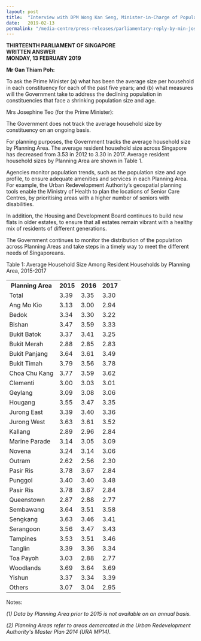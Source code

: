 ```yaml
---
layout: post
title:  "Interview with DPM Wong Kan Seng, Minister-in-Charge of Population issues"
date:   2019-02-13
permalink: "/media-centre/press-releases/parliamentary-reply-by-min-josephine-teo-on-measures-to-address-constituencies-with-declining-population-size-and-age"
---
```


**THIRTEENTH PARLIAMENT OF SINGAPORE  
WRITTEN ANSWER  
MONDAY, 13 FEBRUARY 2019**  

**Mr Gan Thiam Poh:**

To ask the Prime Minister (a) what has been the average size per household in each constituency for each of the past five years; and (b) what measures will the Government take to address the declining population in constituencies that face a shrinking population size and age.

Mrs Josephine Teo (for the Prime Minister):

The Government does not track the average household size by constituency on an ongoing basis.

For planning purposes, the Government tracks the average household size by Planning Area. The average resident household size across Singapore has decreased from 3.53 in 2012 to 3.30 in 2017. Average resident household sizes by Planning Area are shown in Table 1.

Agencies monitor population trends, such as the population size and age profile, to ensure adequate amenities and services in each Planning Area. For example, the Urban Redevelopment Authority’s geospatial planning tools enable the Ministry of Health to plan the locations of Senior Care Centres, by prioritising areas with a higher number of seniors with disabilities.

In addition, the Housing and Development Board continues to build new flats in older estates, to ensure that all estates remain vibrant with a healthy mix of residents of different generations.

The Government continues to monitor the distribution of the population across Planning Areas and take steps in a timely way to meet the different needs of Singaporeans.

Table 1: Average Household Size Among Resident Households by Planning Area, 2015-2017

<table class="table-h">  <tr>    <th>Planning Area</th>    <th>2015</th> <th>2016</th> <th>2017</th>  </tr>  <tr>    <td>Total</td>  <td>3.39</td> <td>3.35</td> <td>3.30</td>  </tr>  
<tr>    <td>Ang Mo Kio</td>    <td>3.13</td> <td>3.00</td> <td>2.94</td>  </tr>
<tr>    <td>Bedok</td>    <td>3.34</td> <td>3.30</td> <td>3.22</td>  </tr>
<tr>    <td>Bishan</td>    <td>3.47</td> <td>3.59</td> <td>3.33</td>  </tr>
<tr>    <td>Bukit Batok</td>    <td>3.37</td> <td>3.41</td> <td>3.25</td>  </tr>
<tr>    <td>Bukit Merah</td>    <td>2.88</td> <td>2.85</td> <td>2.83</td>  </tr> 
<tr>    <td>Bukit Panjang</td>    <td>3.64</td> <td>3.61</td> <td>3.49</td>  </tr> 
<tr>    <td>Bukit Timah</td>    <td>3.79</td> <td>3.56</td> <td>3.78</td>  </tr> 
<tr>    <td>Choa Chu Kang</td>    <td>3.77</td> <td>3.59</td> <td>3.62</td>  </tr>
<tr>    <td>Clementi</td>    <td>3.00</td> <td>3.03</td> <td>3.01</td>  </tr>
<tr>    <td>Geylang</td>    <td>3.09</td> <td>3.08</td> <td>3.06</td>  </tr>  
<tr>    <td>Hougang</td>    <td>3.55</td> <td>3.47</td> <td>3.35</td>  </tr>  
<tr>    <td>Jurong East</td>    <td>3.39</td> <td>3.40</td> <td>3.36</td>  </tr> 
<tr>    <td>Jurong West</td>    <td>3.63</td> <td>3.61</td> <td>3.52</td>  </tr>
<tr>    <td>Kallang</td>    <td>2.89</td> <td>2.96</td> <td>2.84</td>  </tr>
<tr>    <td>Marine Parade</td>    <td>3.14</td> <td>3.05</td> <td>3.09</td>  </tr>
<tr>    <td>Novena</td>    <td>3.24</td> <td>3.14</td> <td>3.06</td>  </tr>
<tr>    <td>Outram</td>    <td>2.62</td> <td>2.56</td> <td>2.30</td>  </tr>
<tr>    <td>Pasir Ris</td>    <td>3.78</td> <td>3.67</td> <td>2.84</td>  </tr>
<tr>    <td>Punggol</td>    <td>3.40</td> <td>3.40</td> <td>3.48</td>  </tr>
<tr>    <td>Pasir Ris</td>    <td>3.78</td> <td>3.67</td> <td>2.84</td>  </tr> 
<tr>    <td>Queenstown</td>    <td>2.87</td> <td>2.88</td> <td>2.77</td>  </tr>
<tr>    <td>Sembawang</td>    <td>3.64</td> <td>3.51</td> <td>3.58</td>  </tr>
<tr>    <td>Sengkang</td>    <td>3.63</td> <td>3.46</td> <td>3.41</td>  </tr>
<tr>    <td>Serangoon</td>    <td>3.56</td> <td>3.47</td> <td>3.43</td>  </tr>
<tr>    <td>Tampines</td>    <td>3.53</td> <td>3.51</td> <td>3.46</td>  </tr>
<tr>    <td>Tanglin</td>    <td>3.39</td> <td>3.36</td> <td>3.34</td>  </tr>
<tr>    <td>Toa Payoh</td>    <td>3.03</td> <td>2.88</td> <td>2.77</td>  </tr>
<tr>    <td>Woodlands</td>    <td>3.69</td> <td>3.64</td> <td>3.69</td>  </tr> 
<tr>    <td>Yishun</td>    <td>3.37</td> <td>3.34</td> <td>3.39</td>  </tr>
<tr>    <td>Others</td>    <td>3.07</td> <td>3.04</td> <td>2.95</td>  </tr>
 
 
</table>


 

Notes:

_(1) Data by Planning Area prior to 2015 is not available on an annual basis._

_(2) Planning Areas refer to areas demarcated in the Urban Redevelopment Authority's Master Plan 2014 (URA MP14)._
